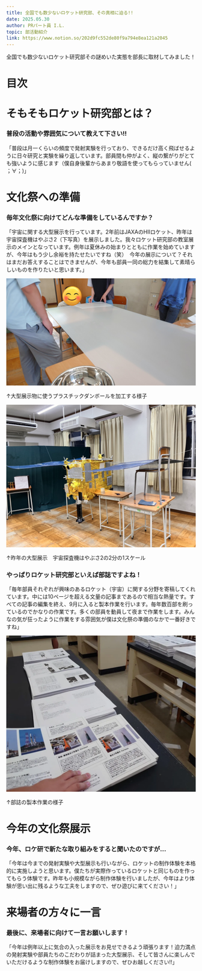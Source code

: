 ```yaml
---
title: 全国でも数少ないロケット研究部、その真相に迫る!!
date: 2025.05.30
author: PRパート員 I.L.
topic: 部活動紹介
link: https://www.notion.so/202d9fc552de80f9a794e8ea121a2045
---
```


全国でも数少ないロケット研究部その謎めいた実態を部長に取材してみました！　

# 目次

# そもそもロケット研究部とは？

### 普段の活動や雰囲気について教えて下さい!!

「普段は月一くらいの頻度で発射実験を行っており、できるだけ高く飛ばせるように日々研究と実験を繰り返しています。部員間も仲がよく、縦の繋がりがとても強いように感じます（僕自身後輩からあまり敬語を使ってもらっていません( ；∀；)」

# 文化祭への準備

### 毎年文化祭に向けてどんな準備をしているんですか？

「宇宙に関する大型展示を行っています。2年前はJAXAのHⅡロケット、昨年は宇宙探査機はやぶさ2（下写真）を展示しました。我々ロケット研究部の教室展示のメインとなっています。例年は夏休みの始まりとともに作業を始めていますが、今年はもう少し余裕を持たせたいですね（笑）　今年の展示について？それはまだお答えすることはできませんが、今年も部員一同の総力を結集して素晴らしいものを作りたいと思います。」

![↑大型展示物に使うプラスチックダンボールを加工する様子](%E3%83%97%E3%83%A9%E3%83%80%E3%83%B3%E5%88%87%E6%96%AD%E7%94%BB%E5%83%8F.png)

↑大型展示物に使うプラスチックダンボールを加工する様子

![↑昨年の大型展示　宇宙探査機はやぶさ2の2分の1スケール](%E5%A4%A7%E5%9E%8B%E5%B1%95%E7%A4%BA%E7%94%BB%E5%83%8F.png)

↑昨年の大型展示　宇宙探査機はやぶさ2の2分の1スケール

### やっぱりロケット研究部といえば部誌ですよね！

「毎年部員それぞれが興味のあるロケット（宇宙）に関する分野を寄稿してくれています。中には10ページを超える文量の記事まであるので相当な熱量です。すべての記事の編集を終え、9月に入ると製本作業を行います。毎年数百部を刷っているのでかなりの作業です。多くの部員を動員して夜まで作業をします。みんなの気が狂ったように作業をする雰囲気が僕は文化祭の準備のなかで一番好きですね」

![↑部誌の製本作業の様子](8a8468b7-dca7-41d1-9a1e-af0f3a52acc0.png)

↑部誌の製本作業の様子

# 今年の文化祭展示

### 今年、ロケ研で新たな取り組みをすると聞いたのですが…

「今年は今までの発射実験や大型展示も行いながら、ロケットの制作体験を本格的に実施しようと思います。僕たちが実際作っているロケットと同じものを作ってもらう体験です。昨年も小規模ながら制作体験を行いましたが、今年はより体験が思い出に残るような工夫をしますので、ぜひ遊びに来てください！」

# 来場者の方々に一言

### 最後に、来場者に向けて一言お願いします！

「今年は例年以上に気合の入った展示をお見せできるよう頑張ります！迫力満点の発射実験や部員たちのこだわりが詰まった大型展示、そして皆さんに楽しんでいただけるような制作体験をお届けしますので、ぜひお越しください!!」
